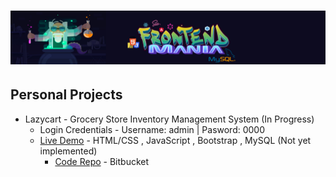 # ![FrontEnd Mania Repo](frontendmaniabanner.jpg)

## Personal Projects
* Lazycart - Grocery Store Inventory Management System (In Progress) 
    - Login Credentials - Username: admin | Pasword: 0000
    - [Live Demo](https://lazycart.netlify.com/) - HTML/CSS , JavaScript , Bootstrap , MySQL (Not yet implemented)
         - [Code Repo](https://bitbucket.org/itsjustnae/lazycart/src/master/) - Bitbucket